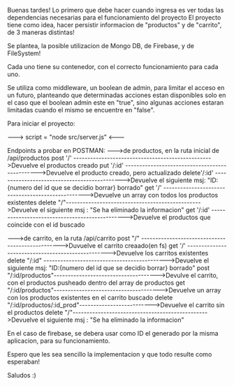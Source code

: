 Buenas tardes!
Lo primero que debe hacer cuando ingresa es ver todas las dependencias necesarias para el funcionamiento del proyecto
El proyecto tiene como idea, hacer persistir informacion de "productos" y de "carrito", de 3 maneras distintas!

Se plantea, la posible utilizacion de Mongo DB, de Firebase, y de FileSystem!

Cada uno tiene su contenedor, con el correcto funcionamiento para cada uno.

Se utiliza como middleware, un boolean de admin, para limitar el acceso en un futuro, planteando que determinadas acciones estan disponibles solo en el caso que
el boolean admin este en "true", sino algunas acciones estaran limitadas cuando el mismo se encuentre en "false".

Para iniciar el proyecto:

---> script = "node src/server.js" <---

Endpoints a probar en POSTMAN:
--->de productos, en la ruta inicial de /api/productos
post '/' ------------------------------------------------->Devuelve el productos creado
put '/:id' ----------------------------------------------->Devuelve el producto creado, pero actualizado
delete'/:id' --------------------------------------------->Devuelve el siguiente msj: "ID:{numero del id que se decidio borrar} borrado"
get '/' -------------------------------------------------->Devuelve un array con todos los productos existentes
delete "/"------------------------------------------------>Devuelve el siguiente msj : "Se ha eliminado la informacion"
get '/:id' ----------------------------------------------->Devuelve el productos que coincide con el id buscado

--->de carrito, en la ruta /api/carrito
post "/" ------------------------------------------------->Duvuelve el carrito creaado(en fs)
get '/' -------------------------------------------------->Devuelve los carritos existentes
delete "/:id" -------------------------------------------->Devuelve el siguiente msj: "ID:{numero del id que se decidio borrar} borrado"
post "/:id/productos"------------------------------------->Devulve el carrito, con el productos pusheado dentro del array de productos
get "/:id/productos"-------------------------------------->Devuelve un array con los productos existentes en el carrito buscado
delete "/:id/productos/:id_prod"-------------------------->Devuelve el carrito sin el productos
delete "/"------------------------------------------------>Devuelve el siguiente msj : "Se ha eliminado la informacion"

En el caso de firebase, se debera usar como ID el generado por la misma aplicacion, para su funcionamiento.

Espero que les sea sencillo la implementacion y que todo resulte como esperaban!

Saludos :)
